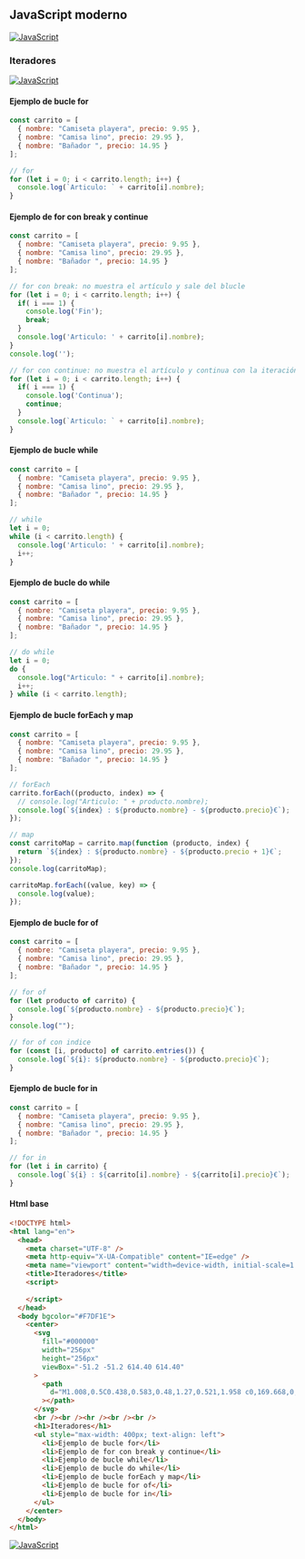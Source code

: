 ## JavaScript moderno
[![JavaScript](https://img.shields.io/badge/JavaScript-F7DF1E?style=for-the-badge&logo=javascript&logoColor=white&labelColor=101010)](https://github.com/Alberto-mt/JavaScript_JQuery/blob/main/JavaScript/Apuntes/index.md)

### Iteradores
[![JavaScript](https://img.shields.io/badge/Iteradores-c044b8?style=for-the-badge&logo=javascript&logoColor=white&labelColor=101010)](https://github.com/Alberto-mt/JavaScript_JQuery/blob/main/JavaScript/Apuntes/categories/Iteradores.md)

#### Ejemplo de bucle for
```js
const carrito = [
  { nombre: "Camiseta playera", precio: 9.95 },
  { nombre: "Camisa lino", precio: 29.95 },
  { nombre: "Bañador ", precio: 14.95 }
];

// for 
for (let i = 0; i < carrito.length; i++) {
  console.log(`Articulo: ` + carrito[i].nombre);
}
```

#### Ejemplo de for con break y continue
```js
const carrito = [
  { nombre: "Camiseta playera", precio: 9.95 },
  { nombre: "Camisa lino", precio: 29.95 },
  { nombre: "Bañador ", precio: 14.95 }
];

// for con break: no muestra el artículo y sale del blucle
for (let i = 0; i < carrito.length; i++) {
  if( i === 1) {
    console.log('Fin');
    break;
  }
  console.log('Articulo: ' + carrito[i].nombre);
}
console.log('');

// for con continue: no muestra el artículo y continua con la iteración
for (let i = 0; i < carrito.length; i++) {
  if( i === 1) {
    console.log('Continua');
    continue;
  }
  console.log(`Articulo: ` + carrito[i].nombre);
}
```

#### Ejemplo de bucle while
```js
const carrito = [
  { nombre: "Camiseta playera", precio: 9.95 },
  { nombre: "Camisa lino", precio: 29.95 },
  { nombre: "Bañador ", precio: 14.95 }
];

// while
let i = 0;
while (i < carrito.length) {
  console.log('Articulo: ' + carrito[i].nombre);
  i++;
}
```

#### Ejemplo de bucle do while
```js
const carrito = [
  { nombre: "Camiseta playera", precio: 9.95 },
  { nombre: "Camisa lino", precio: 29.95 },
  { nombre: "Bañador ", precio: 14.95 }
];

// do while
let i = 0;
do {
  console.log("Articulo: " + carrito[i].nombre);
  i++;
} while (i < carrito.length);
```

#### Ejemplo de bucle forEach y map
```js
const carrito = [
  { nombre: "Camiseta playera", precio: 9.95 },
  { nombre: "Camisa lino", precio: 29.95 },
  { nombre: "Bañador ", precio: 14.95 }
];

// forEach
carrito.forEach((producto, index) => {
  // console.log("Articulo: " + producto.nombre);
  console.log(`${index} : ${producto.nombre} - ${producto.precio}€`);
});

// map
const carritoMap = carrito.map(function (producto, index) {
  return `${index} : ${producto.nombre} - ${producto.precio + 1}€`;
});
console.log(carritoMap);

carritoMap.forEach((value, key) => {
  console.log(value);
});
```

#### Ejemplo de bucle for of 
```js
const carrito = [
  { nombre: "Camiseta playera", precio: 9.95 },
  { nombre: "Camisa lino", precio: 29.95 },
  { nombre: "Bañador ", precio: 14.95 }
];

// for of
for (let producto of carrito) {
  console.log(`${producto.nombre} - ${producto.precio}€`);
}
console.log("");

// for of con indice
for (const [i, producto] of carrito.entries()) {
  console.log(`${i}: ${producto.nombre} - ${producto.precio}€`);
}
```

#### Ejemplo de bucle for in 
```js
const carrito = [
  { nombre: "Camiseta playera", precio: 9.95 },
  { nombre: "Camisa lino", precio: 29.95 },
  { nombre: "Bañador ", precio: 14.95 }
];

// for in
for (let i in carrito) {
  console.log(`${i} : ${carrito[i].nombre} - ${carrito[i].precio}€`);
}
```

#### Html base
```html
<!DOCTYPE html>
<html lang="en">
  <head>
    <meta charset="UTF-8" />
    <meta http-equiv="X-UA-Compatible" content="IE=edge" />
    <meta name="viewport" content="width=device-width, initial-scale=1.0" />
    <title>Iteradores</title>
    <script>
      
    </script>
  </head>
  <body bgcolor="#F7DF1E">
    <center>
      <svg
        fill="#000000"
        width="256px"
        height="256px"
        viewBox="-51.2 -51.2 614.40 614.40"
      >
        <path
          d="M1.008,0.5C0.438,0.583,0.48,1.27,0.521,1.958 c0,169.668,0,339.31,0,508.974c169.364,1.135,340.808,0.162,510.979,0.486c0-170.309,0-340.61,0-510.918 C341.342,0.5,171.167,0.5,1.008,0.5z M259.893,452.167c-11.822,11.919-30.478,18.938-53.429,18.938 c-37.643,0-58.543-18.34-71.884-43.711c12.842-8.2,25.966-16.122,39.344-23.795c5.456,15.262,23.886,32.42,44.683,21.857 c13.183-6.699,11.661-27.01,11.661-49.054c0-45.773,0-98.578,0-139.872c-0.042-0.688-0.083-1.375,0.482-1.458 c15.707,0,31.413,0,47.116,0c0,36.788,0,78.402,0,117.529C277.866,395.199,280.91,430.988,259.893,452.167z M470.696,409.917 c-2.674,39.884-35.243,61.063-79.17,61.188c-43.062,0.124-70.624-19.013-87.433-48.567c12.085-8.317,25.778-15.017,38.375-22.822 c10.08,15.761,27.537,30.91,53.429,28.652c16.131-1.406,34.856-14.555,24.285-34.482c-5.127-9.66-17.516-14.567-28.656-19.425 c-35.352-15.424-76.828-29.571-72.861-84.992c1.327-18.514,9.852-31.525,20.889-40.796c11.311-9.5,26.46-15.867,46.629-16.511 c36.629-1.173,56.723,15.12,70.429,37.884c-11.664,8.891-24.514,16.608-37.401,24.281c-4.229-12.995-24.644-25.658-41.772-17.969 c-7.789,3.493-14.788,13.761-10.684,26.224c3.66,11.115,18.589,17.199,30.599,22.344 C433.706,340.486,474.331,355.693,470.696,409.917z"
        ></path>
      </svg>
      <br /><br /><hr /><br /><br />
      <h1>Iteradores</h1>
      <ul style="max-width: 400px; text-align: left">
        <li>Ejemplo de bucle for</li>
        <li>Ejemplo de for con break y continue</li>
        <li>Ejemplo de bucle while</li>
        <li>Ejemplo de bucle do while</li>
        <li>Ejemplo de bucle forEach y map</li>
        <li>Ejemplo de bucle for of</li>
        <li>Ejemplo de bucle for in</li>
      </ul>
    </center>
  </body>
</html>
```

[![JavaScript](https://img.shields.io/badge/Iteradores-c044b8?style=for-the-badge&label=&#9650;&logoColor=white&labelColor=101010)](https://github.com/Alberto-mt/JavaScript_JQuery/blob/main/JavaScript/Apuntes/categories/Iteradores.md)
